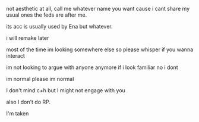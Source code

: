 not aesthetic at all, call me whatever name you want cause i cant share my usual ones the feds are after me.

its acc is usually used by Ena but whatever.

i will remake later


most of the time im looking somewhere else so please whisper if you wanna interact 

im not looking to argue with anyone anymore if i look familiar no i dont

im normal please im normal 

I don't mind c+h but I might not engage with you

also I don't do RP. 

I'm taken
